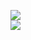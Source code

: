 [![](https://img.shields.io/badge/Made%20With-Github%20Spray-lightgrey.svg?style=for-the-badge&logo=github)](https://github.com/Annihil/github-spray#27486)  
[![](https://i.imgur.com/2DrTn0Z.gif)](https://github.com/Annihil/github-spray)